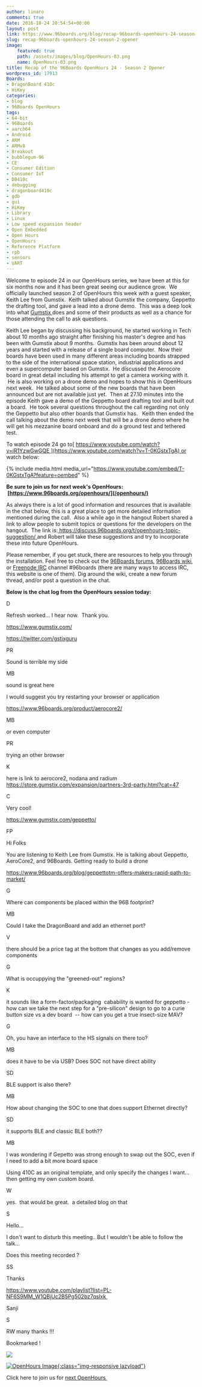 ```yaml
---
author: linaro
comments: true
date: 2016-10-24 20:54:54+00:00
layout: post
link: https://www.96boards.org/blog/recap-96boards-openhours-24-season-2-opener/
slug: recap-96boards-openhours-24-season-2-opener
image:
    featured: true
    path: /assets/images/blog/OpenHours-03.png
    name: OpenHours-03.png
title: Recap of the 96Boards OpenHours 24 - Season 2 Opener
wordpress_id: 17913
Boards:
- DragonBoard 410c
- HiKey
categories:
- blog
- 96Boards OpenHours
tags:
- 64-bit
- 96Boards
- aarch64
- Android
- ARM
- ARMv8
- Breakout
- bubblegum-96
- CE
- Consumer Edition
- Consumer IoT
- DB410c
- debugging
- dragonboard410c
- gdb
- gui
- HiKey
- Library
- Linux
- Low speed expansion header
- Open Embedded
- Open Hours
- OpenHours
- Reference Platform
- rpb
- sensors
- UART
---
```


Welcome to episode 24 in our OpenHours series, we have been at this for six months now and it has been great seeing our audience grow.  We officially launched season 2 of OpenHours this week with a guest speaker, Keith Lee from Gumstix.  Keith talked about Gumstix the company, Geppetto the drafting tool, and gave a lead into a drone demo.  This was a deep look into what [Gumstix ](https://www.gumstix.com/)does and some of their products as well as a chance for those attending the call to ask questions.

Keith Lee began by discussing his background, he started working in Tech about 10 months ago straight after finishing his master's degree and has been with Gumstix about 9 months.  Gumstix has been around about 12 years and started with a release of a single board computer.  Now their boards have been used in many different areas including boards strapped to the side of the international space station, industrial applications and even a supercomputer based on Gumstix.  He discussed the Aerocore board in great detail including his attempt to get a camera working with it.  He is also working on a drone demo and hopes to show this in OpenHours next week.  He talked about some of the new boards that have been announced but are not available just yet.  Then at 27.10 minutes into the episode Keith gave a demo of the Geppetto board drafting tool and built out a board.  He took several questions throughout the call regarding not only the Geppetto but also other boards that Gumstix has.   Keith then ended the call talking about the demo next week that will be a drone demo where he will get his mezzanine board onboard and do a ground test and tethered test.

To watch episode 24 go to[ https://www.youtube.com/watch?v=iR1YzwGwGQE ](https://www.youtube.com/watch?v=T-0KGstxTgA) or watch below:

{% include media.html media_url="https://www.youtube.com/embed/T-0KGstxTgA?feature=oembed" %}

**Be sure to join us for next week's OpenHours:  [https://www.96boards.org/openhours/](/openhours/)**

As always there is a lot of good information and resources that is available in the chat below, this is a great place to get more detailed information mentioned during the call.  Also a while ago in the hangout Robert shared a link to allow people to submit topics or questions for the developers on the hangout.  The link is:[ https://discuss.96boards.org/t/openhours-topic-suggestion/ ](https://discuss.96boards.org/t/openhours-topic-suggestion/)and Robert will take these suggestions and try to incorporate these into future OpenHours.

Please remember, if you get stuck, there are resources to help you through the installation. Feel free to check out the [96Boards forums](https://discuss.96boards.org/), [96Boards wiki](https://github.com/96boards/documentation/wiki), or [Freenode IRC](http://webchat.freenode.net/?channels=%2396boards) channel #96boards (there are many ways to access IRC, this website is one of them). Dig around the wiki, create a new forum thread, and/or post a question in the chat.

**Below is the chat log from the OpenHours session today:**


























D












Refresh worked... I hear now.  Thank you.






















https://www.gumstix.com/






















https://twitter.com/gstixguru




















PR












Sound is terrible my side




















MB












sound is great here






















I would suggest you try restarting your browser or application






















https://www.96boards.org/product/aerocore2/




















MB












or even computer




















PR












trying an other browser




















K












here is link to aerocore2, nodana and radium https://store.gumstix.com/expansion/partners-3rd-party.html?cat=47




















C












Very cool!






















https://www.gumstix.com/geppetto/




















FP












Hi Folks






















You are listening to Keith Lee from Gumstix. He is talking about Geppetto, AeroCore2, and 96Boards. Getting ready to build a drone






















https://www.96boards.org/blog/geppettotm-offers-makers-rapid-path-to-market/




















G












Where can components be placed within the 96B footprint?




















MB












Could I take the DragonBoard and add an ethernet port?




















V












there should be a price tag at the bottom that changes as you add/remove components




















G












What is occuppying the "greened-out" regions?




















K












it sounds like a form-factor/packaging  cabability is wanted for geppetto - how can we take the next step for a "pre-silicon" design to go to a curie button size vs a dev board  -- how can you get a true insect-size MAV?




















G












Oh, you have an interface to the HS signals on there too?




















MB












does it have to be via USB? Does SOC not have direct ability




















SD












BLE support is also there?




















MB












How about changing the SOC to one that does support Ethernet directly?




















SD












it supports BLE and classic BLE both??




















MB












I was wondering if Gepetto was strong enough to swap out the SOC, even if I need to add a bit more board space






















Using 410C as an original template, and only specify the changes I want... then getting my own custom board.




















W












yes.  that would be great.  a detailed blog on that




















S












Hello...






















I don't want to disturb this meeting.. But I wouldn't be able to follow the talk...






















Does this meeting recorded ?




















SS












Thanks






















https://www.youtube.com/playlist?list=PL-NF6S9MM_W1QBjUc2B5Pg502bz7qslxk 

















Sanji







S












RW many thanks !!!






















Bookmarked !












































![](https://ssl.gstatic.com/ui/v1/icons/mail/images/cleardot.gif)

















[![OpenHours Image](/assets/images/blog/OpenHours.png){:class="img-responsive lazyload"}](/openhours/)



Click here to join us for [next OpenHours ](/openhours/)
